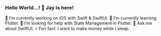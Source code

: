 ### Hello World...! 👋 Jay is here!

🔭 I’m currently working on iOS with Swift & SwiftUI.
🌱 I’m currently learning Flutter.
🤔 I’m looking for help with State Management in Flutter.
💬 Ask me about SwiftUI.
⚡ Fun fact: I want to make money while I sleep. 
